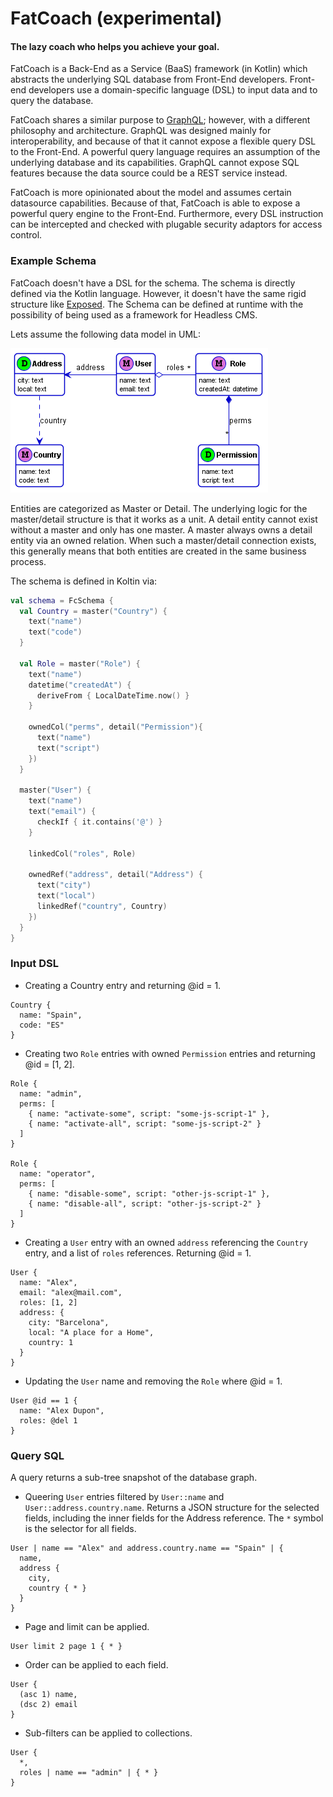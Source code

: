 # FatCoach (experimental)
#### The lazy coach who helps you achieve your goal.
FatCoach is a Back-End as a Service (BaaS) framework (in Kotlin) which abstracts the underlying SQL database from Front-End developers.
Front-end developers use a domain-specific language (DSL) to input data and to query the database. 

FatCoach shares a similar purpose to [GraphQL](https://graphql.org); however, with a different philosophy and architecture. GraphQL was designed mainly for interoperability, and because of that it cannot expose a flexible query DSL to the Front-End. A powerful query language requires an assumption of the underlying database and its capabilities. GraphQL cannot expose SQL features because the data source could be a REST service instead.  

FatCoach is more opinionated about the model and assumes certain datasource capabilities. Because of that, FatCoach is able to expose a powerful query engine to the Front-End. Furthermore, every DSL instruction can be intercepted and checked with plugable security adaptors for access control.

### Example Schema
FatCoach doesn't have a DSL for the schema. The schema is directly defined via the Kotlin language. However, it doesn't have the same rigid structure like [Exposed](https://github.com/JetBrains/Exposed). The Schema can be defined at runtime with the possibility of being used as a framework for Headless CMS.

Lets assume the following data model in UML:

![An Example schema](./docs/Test.png)

Entities are categorized as Master or Detail. The underlying logic for the master/detail structure is that it works as a unit. A detail entity cannot exist without a master and only has one master. A master always owns a detail entity via an owned relation. When such a master/detail connection exists, this generally means that both entities are created in the same business process.

The schema is defined in Koltin via:
```kotlin
val schema = FcSchema {
  val Country = master("Country") {
    text("name")
    text("code")
  }

  val Role = master("Role") {
    text("name")
    datetime("createdAt") {
      deriveFrom { LocalDateTime.now() }
    }

    ownedCol("perms", detail("Permission"){
      text("name")
      text("script")
    })
  }

  master("User") {
    text("name")
    text("email") {
      checkIf { it.contains('@') }
    }

    linkedCol("roles", Role)

    ownedRef("address", detail("Address") {
      text("city")
      text("local")
      linkedRef("country", Country)
    })
  }
}
```

### Input DSL
* Creating a Country entry and returning @id = 1.
```
Country {
  name: "Spain",
  code: "ES"
}
```

* Creating two ```Role``` entries with owned ```Permission``` entries and returning @id = [1, 2].
```
Role {
  name: "admin",
  perms: [
    { name: "activate-some", script: "some-js-script-1" },
    { name: "activate-all", script: "some-js-script-2" }
  ]
}

Role {
  name: "operator",
  perms: [
    { name: "disable-some", script: "other-js-script-1" },
    { name: "disable-all", script: "other-js-script-2" }
  ]
}
```

* Creating a ```User``` entry with an owned ```address``` referencing the ```Country``` entry, and a list of ```roles``` references. Returning @id = 1.
```
User {
  name: "Alex",
  email: "alex@mail.com",
  roles: [1, 2]
  address: {
    city: "Barcelona",
    local: "A place for a Home",
    country: 1
  }
}
```

* Updating the ```User``` name and removing the ```Role``` where @id = 1.
```
User @id == 1 {
  name: "Alex Dupon",
  roles: @del 1
}
```

### Query SQL
A query returns a sub-tree snapshot of the database graph. 

* Queering ```User``` entries filtered by ```User::name``` and ```User::address.country.name```. Returns a JSON structure for the selected fields, including the inner fields for the Address reference. The ```*``` symbol is the selector for all fields. 
```
User | name == "Alex" and address.country.name == "Spain" | {
  name,
  address {
    city,
    country { * }
  }
}
```

* Page and limit can be applied.
```
User limit 2 page 1 { * }
```

* Order can be applied to each field.
```
User {
  (asc 1) name,
  (dsc 2) email
}
```

* Sub-filters can be applied to collections.
```
User {
  *,
  roles | name == "admin" | { * }
}
```